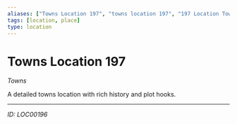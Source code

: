 ```yaml
---
aliases: ["Towns Location 197", "towns location 197", "197 Location Towns"]
tags: [location, place]
type: location
---
```


# Towns Location 197

*Towns*

A detailed towns location with rich history and plot hooks.

---
*ID: LOC00196*
